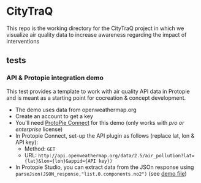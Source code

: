 # CityTraQ
This repo is the working directory for the CityTraQ project in which we visualize air quality data to increase awareness regarding the impact of interventions

## tests
### API & Protopie integration demo
This test provides a template to work with air quality API data in Protopie and is meant as a starting point for cocreation & concept development.
* The demo uses data from openweathermap.org
* Create an account to get a key
* You'll need [ProtoPie Connect](https://www.protopie.io/download#connect-download) for this demo (only works with *pro or enterprise* license)
* In Protopie Connect, set-up the API plugin as follows (replace lat, lon & API key):
    * Method: `GET`
    * URL: `http://api.openweathermap.org/data/2.5/air_pollution?lat={lat}&lon={lon}&appid={API key})`
* In Protopie Studio, you can extract data from the JSOn response using `parseJson(JSON_response,"list.0.components.no2")` (see [demo file](/tests/CityTraQ%20demo.pie))
